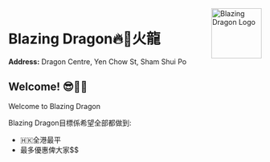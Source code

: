 <div style="position: relative; overflow: hidden; background-image: url('https://github.com/blazingdragonhk/blazingdragonhk.github.io/assets/155500927/f66e134a-08c4-4133-8f28-1345fa4c5246'); background-attachment: fixed; background-size: cover; height: 300px;">
  <img src="https://github.com/blazingdragonhk/blazingdragonhk.github.io/assets/155500927/ba487534-1ae2-48a1-a708-9e89f5f51c11" alt="Blazing Dragon Logo" width="100" style="float: right; margin-left: 10px;">
  <h1>Blazing Dragon🔥🐲火龍</h1>

  <p><strong>Address:</strong> Dragon Centre, Yen Chow St, Sham Shui Po</p>

  <h2>Welcome! 😎✌🏻</h2>

  <p>Welcome to Blazing Dragon</p>

  <p>Blazing Dragon目標係希望全部都做到:</p>

  <ul>
    <li>🇭🇰全港最平</li>
    <li>最多優惠俾大家$$</li>
  </ul>

  <h3>Weekly Activities</h3>

  <p>每個星期我會同各位朋友仔喺鑽石山搞一齊玩活動大家有時間都可以一齊參與☺️🎶</p>

  <p>Join us every week in Diamond Hill for fun and engaging activities. Everyone is welcome to participate! ☺️🎶</p>

  <h2>新活動</h2>

  <table>
    <thead>
      <tr>
        <th>Date</th>
        <th>Event Name</th>
      </tr>
    </thead>
    <tbody>
      <tr>
        <td>4/1</td>
        <td><a href="Event1.md">2024 新年福袋 第一彈</a></td>
      </tr>
      <tr>
        <td>6/1</td>
        <td><a href="Event2.md">伊貝福袋</a></td>
      </tr>
      <tr>
        <td>TBA</td>
        <td><a href="Event3.md">2024 新年福袋 第二彈</a></td>
      </tr>
    </tbody>
  </table>

  <h2>活動專區</h2>

  <ul>
    <li><a href="Event1.md">2024 新年福袋 第一彈</a></li>
    <li><a href="Event2.md">6/1 伊貝福袋</a></li>
    <li><a href="Event3.md">2024 新年福袋 第二彈</a></li>
  </ul>

  <h2>卡盒專區</h2>

  <ul>
    <li><a href="Event1.md">日版</a></li>
    <li><a href="Event1.md">港版</a></li>
  </ul>

  <h2>散卡專區</h2>

  <ul>
    <li><a href="Event1.md">AR卡</a></li>
    <li><a href="Event2.md">SR卡</a></li>
    <li><a href="Event3.md">SR全圖人</a></li>
    <li><a href="Event3.md">SAR卡</a></li>
    <li><a href="Event3.md">SAR全圖人</a></li>
  </ul>

  <h2>表格</h2>

  <ul>
    <li><a href="Google_form.md">面交/順豐/平郵表單</a></li>
  </ul>
</div>
